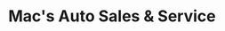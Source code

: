 ---
title: "Mac's Auto Sales & Service"
url: /franklinville/macs-auto-sales-and-service/
shop: car repair
---